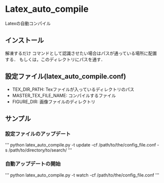# Latex_auto_compile

Latexの自動コンパイル

## インストール

解凍するだけ
コマンドとして認識させたい場合はパスが通っている場所に配置する．
もしくは，このディレクトリにパスを通す．

## 設定ファイル(latex_auto_compile.conf)

- TEX_DIR_PATH: Texファイルが入っているディレクトリのパス
- MASTER_TEX_FILE_NAME: コンパイルするファイル
- FIGURE_DIR: 画像ファイルのディレクトリ

## サンプル

### 設定ファイルのアップデート

'''
python latex_auto_compile.py -t update -cf /path/to/the/config_file.conf -s /path/to/directory/to/search/
'''

### 自動アップデートの開始

'''
python latex_auto_compile.py -t watch -cf /path/to/the/config_file.conf
'''
